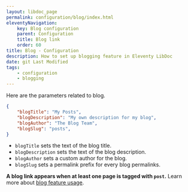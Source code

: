 ```yaml
---
layout: libdoc_page
permalink: configuration/blog/index.html
eleventyNavigation:
    key: Blog configuration
    parent: Configuration
    title: Blog link
    order: 60
title: Blog - Configuration
description: How to set up blogging feature in Eleventy LibDoc
date: git Last Modified
tags:
    - configuration
    - blogging
---
```


Here are the parameters related to blog.

```json
{
    "blogTitle": "My Posts",
    "blogDescription": "My own description for my blog",
    "blogAuthor": "The Blog Team",
    "blogSlug": "posts",
}
```

* `blogTitle` sets the text of the blog title.
* `blogDescription` sets the text of the blog description.
* `blogAuthor` sets a custom author for the blog.
* `blogSlug` sets a permalink prefix for every blog permalinks.

**A blog link appears when at least one page is tagged with `post`.** Learn more about [blog feature usage](/content/creating-content/blogging.md).

